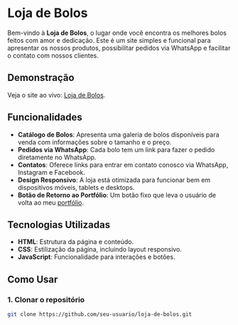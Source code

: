 # Loja de Bolos

Bem-vindo à **Loja de Bolos**, o lugar onde você encontra os melhores bolos feitos com amor e dedicação. Este é um site simples e funcional para apresentar os nossos produtos, possibilitar pedidos via WhatsApp e facilitar o contato com nossos clientes.

## Demonstração

Veja o site ao vivo: [Loja de Bolos](https://bolos-regina-danilo-jorge.netlify.app/).

## Funcionalidades

- **Catálogo de Bolos**: Apresenta uma galeria de bolos disponíveis para venda com informações sobre o tamanho e o preço.
- **Pedidos via WhatsApp**: Cada bolo tem um link para fazer o pedido diretamente no WhatsApp.
- **Contatos**: Oferece links para entrar em contato conosco via WhatsApp, Instagram e Facebook.
- **Design Responsivo**: A loja está otimizada para funcionar bem em dispositivos móveis, tablets e desktops.
- **Botão de Retorno ao Portfólio**: Um botão fixo que leva o usuário de volta ao meu [portfólio](https://portifolio-danilo-jorge.netlify.app/).

## Tecnologias Utilizadas

- **HTML**: Estrutura da página e conteúdo.
- **CSS**: Estilização da página, incluindo layout responsivo.
- **JavaScript**: Funcionalidade para interações e botões.

## Como Usar

### 1. Clonar o repositório

```bash
git clone https://github.com/seu-usuario/loja-de-bolos.git
